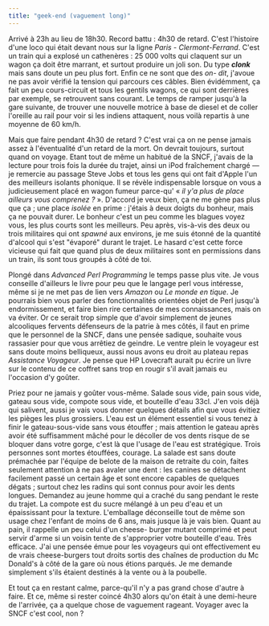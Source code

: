 ```yaml
---
title: "geek-end (vaguement long)"
---
```


Arrivé à 23h au lieu de 18h30. Record battu : 4h30 de retard. C'est l'histoire
d'une loco qui était devant nous sur la ligne _Paris - Clermont-Ferrand_.
C'est un train qui a explosé un cathenères : 25 000 volts qui claquent sur un
wagon ça doit être marrant, et surtout produire un joli son. Du type
***clonk*** mais sans doute un peu plus fort. Enfin ce ne sont que des _on-
dit_, j'avoue ne pas avoir vérifié la tension qui parcours ces câbles. Bien
évidémment, ça fait un peu cours-circuit et tous les gentils wagons, ce qui
sont derrières par exemple, se retrouvent sans courant. Le temps de ramper
jusqu'à la gare suivante, de trouver une nouvelle motrice à base de diesel et
de coller l'oreille au rail pour voir si les indiens attaquent, nous voilà
repartis à une moyenne de 60 km/h.

Mais que faire pendant 4h30 de retard ? C'est vrai ça on ne pense jamais assez
à l'éventualité d'un retard de la mort. On devrait toujours, surtout quand on
voyage. Etant tout de même un habitué de la SNCF, j'avais de la lecture pour
trois fois la durée du trajet, ainsi un iPod fraîchement chargé — je remercie
au passage Steve Jobs et tous les gens qui ont fait d'Apple l'un des meilleurs
isolants phonique. Il se révèle indispensable lorsque on vous a judicieusement
placé en wagon fumeur parce-qu' « _il y'a plus de place ailleurs vous
comprenez ?_ ». D'accord je veux bien, ça ne me gène pas plus que ça ; une
place _isolée_ en prime : j'étais à deux doigts du bonheur, mais ça ne pouvait
durer. Le bonheur c'est un peu comme les blagues voyez vous, les plus courts
sont les meilleurs. Peu après, vis-à-vis des deux ou trois militaires qui ont
_spawné_ aux environs, je me suis étonné de la quantité d'alcool qui s'est
"évaporé" durant le trajet. Le hasard c'est cette force vicieuse qui fait que
quand plus de deux militaires sont en permissions dans un train, ils sont tous
groupés à côté de toi.

Plongé dans _Advanced Perl Programming_ le temps passe plus vite. Je vous
conseille d'ailleurs le livre pour peu que le langage perl vous intéresse,
même si je ne met pas de lien vers _Amazon_ ou _Le monde en tique_. Je
pourrais bien vous parler des fonctionnalités orientées objet de Perl jusqu'à
endormissement, et faire bien rire certaines de mes connaissances, mais on va
éviter. Or ce serait trop simple que d'avoir simplement de jeunes alcooliques
fervents défenseurs de la patrie à mes côtés, il faut en prime que le
personnel de la SNCF, dans une pensée sadique, souhaite vous rassasier pour
que vous arrêtiez de geindre. Le ventre plein le voyageur est sans doute moins
belliqueux, aussi nous avons eu droit au plateau repas _Assistance Voyageur_.
Je pense que HP Lovecraft aurait pu écrire un livre sur le contenu de ce
coffret sans trop en rougir s'il avait jamais eu l'occasion d'y goûter.

Priez pour ne jamais y goûter vous-même. Salade sous vide, pain sous vide,
gateau sous vide, compote sous vide, et bouteille d'eau 33cl. J'en vois déjà
qui salivent, aussi je vais vous donner quelques détails afin que vous évitiez
les pièges les plus grossiers. L'eau est un élément essentiel si vous tenez à
finir le gateau-sous-vide sans vous étouffer ; mais attention le gateau après
avoir été suffisamment mâché pour le décoller de vos dents risque de se
bloquer dans votre gorge, c'est là que l'usage de l'eau est stratégique. Trois
personnes sont mortes étouffées, courage. La salade est sans doute prémachée
par l'équipe de belote de la maison de retraite du coin, faites seulement
attention à ne pas avaler une dent : les canines se détachent facilement passé
un certain âge et sont encore capables de quelques dégats ; surtout chez les
radins qui sont connus pour avoir les dents longues. Demandez au jeune homme
qui a craché du sang pendant le reste du trajet. La compote est du sucre
mélangé à un peu d'eau et un épaississant pour la texture. L'emballage
déconseille tout de même son usage chez l'enfant de moins de 6 ans, mais
jusque là je vais bien. Quant au pain, il rappelle un peu celui d'un cheese-
burger mutant comprimé et peut servir d'arme si un voisin tente de
s'approprier votre bouteille d'eau. Très efficace. J'ai une pensée émue pour
les voyageurs qui ont effectivement eu de vrais cheese-burgers tout droits
sortis des chaînes de production du Mc Donald's à côté de la gare où nous
étions parqués. Je me demande simplement s'ils étaient destinés à la vente ou
à la poubelle.

Et tout ça en restant calme, parce-qu'il n'y a pas grand chose d'autre à
faire. Et ce, même si rester coincé 4h30 alors qu'on était à une demi-heure de
l'arrivée, ça a quelque chose de vaguement rageant. Voyager avec la SNCF c'est
cool, non ?


